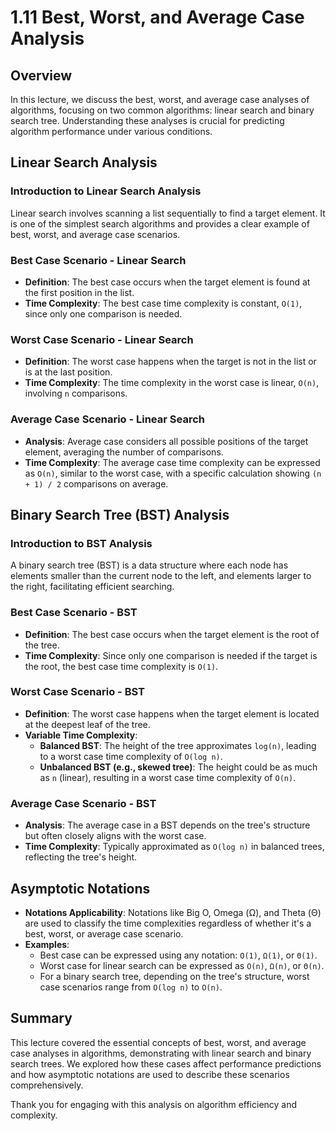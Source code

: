 # 1.11 Best, Worst, and Average Case Analysis

## Overview

In this lecture, we discuss the best, worst, and average case analyses of algorithms, focusing on two common algorithms: linear search and binary search tree. Understanding these analyses is crucial for predicting algorithm performance under various conditions.

## Linear Search Analysis

### Introduction to Linear Search Analysis

Linear search involves scanning a list sequentially to find a target element. It is one of the simplest search algorithms and provides a clear example of best, worst, and average case scenarios.

### Best Case Scenario - Linear Search

- **Definition**: The best case occurs when the target element is found at the first position in the list.
- **Time Complexity**: The best case time complexity is constant, `O(1)`, since only one comparison is needed.

### Worst Case Scenario - Linear Search

- **Definition**: The worst case happens when the target is not in the list or is at the last position.
- **Time Complexity**: The time complexity in the worst case is linear, `O(n)`, involving `n` comparisons.

### Average Case Scenario - Linear Search

- **Analysis**: Average case considers all possible positions of the target element, averaging the number of comparisons.
- **Time Complexity**: The average case time complexity can be expressed as `O(n)`, similar to the worst case, with a specific calculation showing `(n + 1) / 2` comparisons on average.

## Binary Search Tree (BST) Analysis

### Introduction to BST Analysis

A binary search tree (BST) is a data structure where each node has elements smaller than the current node to the left, and elements larger to the right, facilitating efficient searching.

### Best Case Scenario - BST

- **Definition**: The best case occurs when the target element is the root of the tree.
- **Time Complexity**: Since only one comparison is needed if the target is the root, the best case time complexity is `O(1)`.

### Worst Case Scenario - BST

- **Definition**: The worst case happens when the target element is located at the deepest leaf of the tree.
- **Variable Time Complexity**:
  - **Balanced BST**: The height of the tree approximates `log(n)`, leading to a worst case time complexity of `O(log n)`.
  - **Unbalanced BST (e.g., skewed tree)**: The height could be as much as `n` (linear), resulting in a worst case time complexity of `O(n)`.

### Average Case Scenario - BST

- **Analysis**: The average case in a BST depends on the tree's structure but often closely aligns with the worst case.
- **Time Complexity**: Typically approximated as `O(log n)` in balanced trees, reflecting the tree's height.

## Asymptotic Notations

- **Notations Applicability**: Notations like Big O, Omega (Ω), and Theta (Θ) are used to classify the time complexities regardless of whether it's a best, worst, or average case scenario.
- **Examples**:
  - Best case can be expressed using any notation: `O(1)`, `Ω(1)`, or `Θ(1)`.
  - Worst case for linear search can be expressed as `O(n)`, `Ω(n)`, or `Θ(n)`.
  - For a binary search tree, depending on the tree's structure, worst case scenarios range from `O(log n)` to `O(n)`.

## Summary

This lecture covered the essential concepts of best, worst, and average case analyses in algorithms, demonstrating with linear search and binary search trees. We explored how these cases affect performance predictions and how asymptotic notations are used to describe these scenarios comprehensively.

Thank you for engaging with this analysis on algorithm efficiency and complexity.
